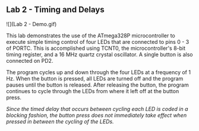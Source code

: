 ## Lab 2 - Timing and Delays

![](Lab 2 - Demo.gif)

This lab demonstrates the use of the ATmega328P microcontroller to execute simple timing control of four LEDs that are connected to pins 0 - 3 of PORTC. This is accomplished using TCNT0, the microcontroller's 8-bit timing register, and a 16 MHz quartz crystal oscillator. A single button is also connected on PD2.

The program cycles up and down through the four LEDs at a frequency of 1 Hz. When the button is pressed, all LEDs are turned off and the program pauses until the button is released. After releasing the button, the program continues to cycle through the LEDs from where it left off at the button press. 

*Since the timed delay that occurs between cycling each LED is coded in a blocking fashion, the button press does not immediately take effect when pressed in between the cycling of the LEDs.*
